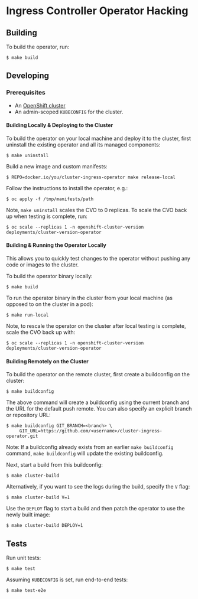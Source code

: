 # Ingress Controller Operator Hacking

## Building

To build the operator, run:

```
$ make build
```

## Developing

### Prerequisites

* An [OpenShift cluster](https://github.com/openshift/installer)
* An admin-scoped `KUBECONFIG` for the cluster.

#### Building Locally & Deploying to the Cluster

To build the operator on your local machine and deploy it to the cluster, first uninstall the existing operator and all its managed components:

```
$ make uninstall
```

Build a new image and custom manifests:

```
$ REPO=docker.io/you/cluster-ingress-operator make release-local
```

Follow the instructions to install the operator, e.g.:

```
$ oc apply -f /tmp/manifests/path
```

Note, `make uninstall` scales the CVO to 0 replicas. To scale the CVO back up when testing is complete, run:

```
$ oc scale --replicas 1 -n openshift-cluster-version deployments/cluster-version-operator
```

#### Building & Running the Operator Locally

This allows you to quickly test changes to the operator without pushing any code or images to the cluster.

To build the operator binary locally:

```
$ make build
```

To run the operator binary in the cluster from your local machine (as opposed to on the cluster in a pod):

```
$ make run-local
```

Note, to rescale the operator on the cluster after local testing is complete, scale the CVO back up with:

```
$ oc scale --replicas 1 -n openshift-cluster-version deployments/cluster-version-operator
```

#### Building Remotely on the Cluster

To build the operator on the remote cluster, first create a buildconfig on the cluster:

```
$ make buildconfig
```

The above command will create a buildconfig using the current branch and the URL for the default push remote.  You can also specify an explicit branch or repository URL:

```
$ make buildconfig GIT_BRANCH=<branch> \
     GIT_URL=https://github.com/<username>/cluster-ingress-operator.git
```

Note: If a buildconfig already exists from an earlier `make buildconfig` command, `make buildconfig` will update the existing buildconfig.

Next, start a build from this buildconfig:

```
$ make cluster-build
```

Alternatively, if you want to see the logs during the build, specify the `V` flag:

```
$ make cluster-build V=1
```

Use the `DEPLOY` flag to start a build and then patch the operator to use the newly built image:

```
$ make cluster-build DEPLOY=1
```

## Tests

Run unit tests:

```
$ make test
```

Assuming `KUBECONFIG` is set, run end-to-end tests:

```
$ make test-e2e
```
